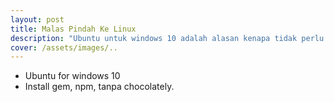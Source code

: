 ```yaml
---
layout: post
title: Malas Pindah Ke Linux
description: "Ubuntu untuk windows 10 adalah alasan kenapa tidak perlu pindah ke linux"
cover: /assets/images/..
---
```


- Ubuntu for windows 10
- Install gem, npm, tanpa chocolately.

